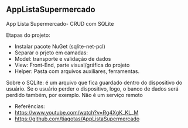 ## AppListaSupermercado
App Lista Supermercado- CRUD com SQLite

Etapas do projeto:
- Instalar pacote NuGet (sqlite-net-pcl)
- Separar o prjeto em camadas:
- Model: transporte e validação de dados
- View: Front-End, parte visual/gráfica do projeto
- Helper: Pasta com arquivos auxiliares, ferramentas. 

Sobre o SQLite: é um arquivo que fica guardado dentro do dispositivo 
do usuário. Se o usuário perder o dispositivo, logo, o banco
de dados será perdido também, por exemplo. 
Não é um serviço remoto

- Referências: 
- https://www.youtube.com/watch?v=Rg4XgK_KL_M
- https://github.com/tiagotas/AppListaSupermercado
